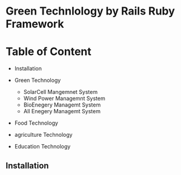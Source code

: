 # Green Technlology by Rails Ruby Framework

# Table of Content
* Installation
* Green Technology 
    * SolarCell Mangemnet System
    * Wind Power Managemnt System
    * BioEnegery Managemt System
    * All Enegery Managemt System

* Food Technology
* agriculture Technology
* Education Technology

## Installation